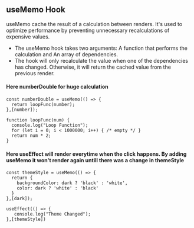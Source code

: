 ## useMemo Hook

useMemo cache the result of a calculation between renders. It's used to optimize performance by preventing unnecessary recalculations of expensive values.

- The useMemo hook takes two arguments: A function that performs the calculation and An array of dependencies.
- The hook will only recalculate the value when one of the dependencies has changed. Otherwise, it will return the cached value from the previous render.

#### Here numberDouble for huge calculation
```
const numberDouble = useMemo(() => {
  return loopFunc(number);
},[number]);

function loopFunc(num) { 
  console.log("Loop Function");
  for (let i = 0; i < 1000000; i++) { /* empty */ }
  return num * 2;
}
```
#### Here useEffect will render everytime when the click happens. By adding useMemo it won't render again untill there was a change in themeStyle
```
const themeStyle = useMemo(() => {
  return {
    backgroundColor: dark ? 'black' : 'white',
    color: dark ? 'white' : 'black'
  }
},[dark]);

useEffect(() => {
   console.log("Theme Changed");
},[themeStyle])
```

